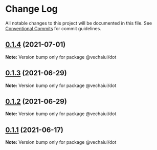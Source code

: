 # Change Log

All notable changes to this project will be documented in this file.
See [Conventional Commits](https://conventionalcommits.org) for commit guidelines.

## [0.1.4](https://github.com/vechai/vechaiui/compare/@vechaiui/dot@0.1.3...@vechaiui/dot@0.1.4) (2021-07-01)

**Note:** Version bump only for package @vechaiui/dot





## [0.1.3](https://github.com/vechai/vechaiui/compare/@vechaiui/dot@0.1.2...@vechaiui/dot@0.1.3) (2021-06-29)

**Note:** Version bump only for package @vechaiui/dot





## [0.1.2](https://github.com/vechai/vechaiui/compare/@vechaiui/dot@0.1.1...@vechaiui/dot@0.1.2) (2021-06-29)

**Note:** Version bump only for package @vechaiui/dot





## [0.1.1](https://github.com/vechai/vechaiui/compare/@vechaiui/dot@0.1.0...@vechaiui/dot@0.1.1) (2021-06-17)

**Note:** Version bump only for package @vechaiui/dot
